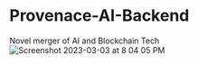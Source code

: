 # Provenace-AI-Backend
Novel merger of AI and Blockchain Tech 
![Screenshot 2023-03-03 at 8 04 05 PM](https://user-images.githubusercontent.com/114358152/222864178-b42dd6bc-58a7-4989-80b9-d7ec6e6a29f3.png)
